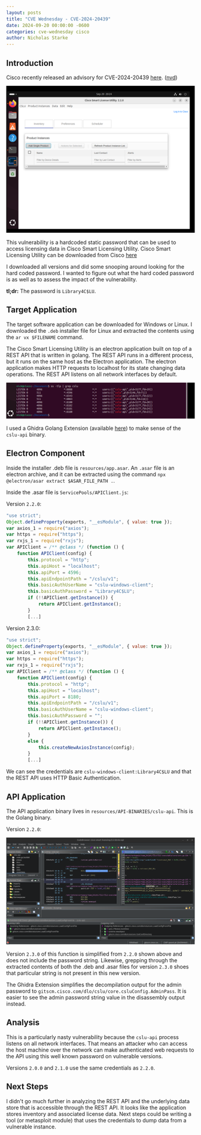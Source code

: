 ```yaml
---
layout: posts
title: "CVE Wednesday - CVE-2024-20439"
date: 2024-09-20 00:00:00 -0600
categories: cve-wednesday cisco
author: Nicholas Starke
---
```


## Introduction

Cisco recently released an advisory for CVE-2024-20439 [here](https://sec.cloudapps.cisco.com/security/center/content/CiscoSecurityAdvisory/cisco-sa-cslu-7gHMzWmw). ([nvd](https://nvd.nist.gov/vuln/detail/CVE-2024-20439))

![](/images/09202024/cslu-screenshot.png)

This vulnerability is a hardcoded static password that can be used to access licensing data in Cisco Smart Licensing Utility. Cisco Smart Licensing Utility can be downloaded from Cisco [here](https://software.cisco.com/download/home/286285506/type/286327971/release/2.3.0)

I downloaded all versions and did some snooping around looking for the hard coded password. I wanted to figure out what the hard coded password is as well as to assess the impact of the vulnerability.

**tl;dr:** The password is `Library4C$LU`.  

## Target Application

The target software application can be downloaded for Windows or Linux.  I downloaded the `.deb` installer file for Linux and extracted the contents using the `ar vx $FILENAME` command.

The Cisco Smart Licensing Utility is an electron application built on top of a REST API that is written in golang.  The REST API runs in a different process, but it runs on the same host as the Electron application.  The electron application makes HTTP requests to localhost for its state changing data operations.  The REST API listens on all network interfaces by default.  

![](/images/09202024/process-listening.png)

I used a Ghidra Golang Extension (available [here](https://github.com/mooncat-greenpy/Ghidra_GolangAnalyzerExtension)) to make sense of the `cslu-api` binary.  

## Electron Component

Inside the installer .deb file is `resources/app.asar`.  An `.asar` file is an electron archive, and it can be extracted using the command `npx @electron/asar extract $ASAR_FILE_PATH .`.

Inside the .asar file is `ServicePools/APIClient.js`:

Version `2.2.0`:

```javascript
"use strict";
Object.defineProperty(exports, "__esModule", { value: true });
var axios_1 = require("axios");
var https = require("https");
var rxjs_1 = require("rxjs");
var APIClient = /** @class */ (function () {
    function APIClient(config) {
        this.protocol = "http";
        this.apiHost = "localhost";
        this.apiPort = 4596;
        this.apiEndpointPath = "/cslu/v1";
        this.basicAuthUserName = "cslu-windows-client";
        this.basicAuthPassword = "Library4C$LU";
        if (!!APIClient.getInstance()) {
            return APIClient.getInstance();
        }
        [...]
```

Version 2.3.0:

```javascript
"use strict";
Object.defineProperty(exports, "__esModule", { value: true });
var axios_1 = require("axios");
var https = require("https");
var rxjs_1 = require("rxjs");
var APIClient = /** @class */ (function () {
    function APIClient(config) {
        this.protocol = "http";
        this.apiHost = "localhost";
        this.apiPort = 8180;
        this.apiEndpointPath = "/cslu/v1"; 
        this.basicAuthUserName = "cslu-windows-client";
        this.basicAuthPassword = "";
        if (!!APIClient.getInstance()) {
            return APIClient.getInstance();
        }
        else {
            this.createNewAxiosInstance(config);
        }
        [...]
```

We can see the credentials are `cslu-windows-client:Library4C$LU` and that the REST API uses HTTP Basic Authentication.

## API Application

The API application binary lives in `resources/API-BINARIES/cslu-api`. This is the Golang binary.

Version `2.2.0`:

![](/images/09202024/ghidra-admin-passwd.png)

Version `2.3.0` of this function is simplified from `2.2.0` shown above and does not include the password string.  Likewise, grepping through the extracted contents of both the .deb and .asar files for version `2.3.0` shoes that particular string is not present in this new version.

The Ghidra Extension simplifies the decompilation output for the admin password to `gitscm.cisco.com/dlo/cslu/core.csluConfig.AdminPass`.  It is easier to see the admin password string value in the disassembly output instead.

## Analysis

This is a particularly nasty vulnerability because the `cslu-api` process listens on all network interfaces.  That means an attacker who can access the host machine over the network can make authenticated web requests to the API using this well known password on vulnerable versions.  

Versions `2.0.0` and `2.1.0` use the same credentials as `2.2.0`.  

## Next Steps

I didn't go much further in analyzing the REST API and the underlying data store that is accessible through the REST API.  It looks like the application stores inventory and associated license data.  Next steps could be writing a tool (or metasploit module) that uses the credentials to dump data from a vulnerable instance.  
